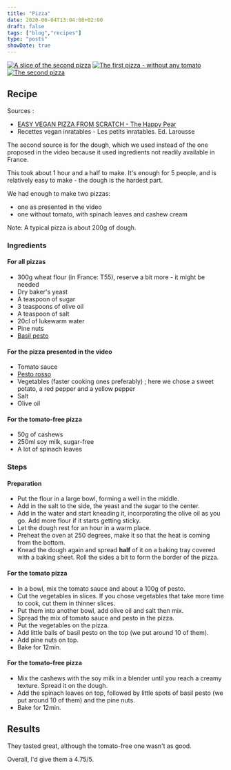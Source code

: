 ```yaml
---
title: "Pizza"
date: 2020-06-04T13:04:08+02:00
draft: false
tags: ["blog","recipes"]
type: "posts"
showDate: true
---
```


[![A slice of the second pizza](/assets/minified/IMG_2174.jpg)](/assets/IMG_2174.jpg)
[![The first pizza - without any tomato](/assets/minified/IMG_20200604_191828.jpg)](/assets/IMG_20200604_191828.jpg)
[![The second pizza](/assets/minified/IMG_2169.jpg)](/assets/IMG_2169.jpg)

## Recipe

Sources :
- [EASY VEGAN PIZZA FROM SCRATCH - The Happy Pear](https://www.youtube.com/watch?v=4RdKPHibSME)
- Recettes vegan inratables - Les petits inratables. Ed. Larousse

The second source is for the dough, which we used instead of the one proposed in the video because it used ingredients not readily available in France.

This took about 1 hour and a half to make. It's enough for 5 people, and is relatively easy to make - the dough is the hardest part.

We had enough to make two pizzas:
- one as presented in the video
- one without tomato, with spinach leaves and cashew cream

Note: A typical pizza is about 200g of dough.

### Ingredients

#### For all pizzas

- 300g wheat flour (in France: T55), reserve a bit more - it might be needed
- Dry baker's yeast
- A teaspoon of sugar
- 3 teaspoons of olive oil
- A teaspoon of salt
- 20cl of lukewarm water
- Pine nuts
- [Basil pesto](/recipes/2020/06/04/pesto)

#### For the pizza presented in the video

- Tomato sauce
- [Pesto rosso](/recipes/2020/06/04/pesto)
- Vegetables (faster cooking ones preferably) ; here we chose a sweet potato, a red pepper and a yellow pepper
- Salt
- Olive oil

#### For the tomato-free pizza

- 50g of cashews
- 250ml soy milk, sugar-free
- A lot of spinach leaves

### Steps

#### Preparation
- Put the flour in a large bowl, forming a well in the middle.
- Add in the salt to the side, the yeast and the sugar to the center.
- Add in the water and start kneading it, incorporating the olive oil as you go. Add more flour if it starts getting sticky.
- Let the dough rest for an hour in a warm place.
- Preheat the oven at 250 degrees, make it so that the heat is coming from the bottom.
- Knead the dough again and spread **half** of it on a baking tray covered with a baking sheet. Roll the sides a bit to form the border of the pizza.

#### For the tomato pizza
- In a bowl, mix the tomato sauce and about a 100g of pesto.
- Cut the vegetables in slices. If you chose vegetables that take more time to cook, cut them in thinner slices.
- Put them into another bowl, add olive oil and salt then mix.
- Spread the mix of tomato sauce and pesto in the pizza.
- Put the vegetables on the pizza.
- Add little balls of basil pesto on the top (we put around 10 of them).
- Add pine nuts on top.
- Bake for 12min.

#### For the tomato-free pizza

- Mix the cashews with the soy milk in a blender until you reach a creamy texture. Spread it on the dough.
- Add the spinach leaves on top, followed by little spots of basil pesto (we put around 10 of them) and the pine nuts.
- Bake for 12min.

## Results

They tasted great, although the tomato-free one wasn't as good.

Overall, I'd give them a 4.75/5.
